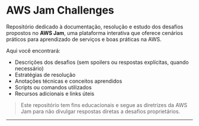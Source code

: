 # AWS Jam Challenges

Repositório dedicado à documentação, resolução e estudo dos desafios propostos no **AWS Jam**, uma plataforma interativa que oferece cenários práticos para aprendizado de serviços e boas práticas na AWS.

Aqui você encontrará:

- Descrições dos desafios (sem spoilers ou respostas explícitas, quando necessário)
- Estratégias de resolução
- Anotações técnicas e conceitos aprendidos
- Scripts ou comandos utilizados
- Recursos adicionais e links úteis

> Este repositório tem fins educacionais e segue as diretrizes da AWS Jam para não divulgar respostas diretas a desafios proprietários.

---
